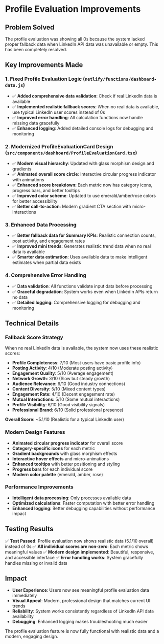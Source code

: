 # Profile Evaluation Improvements

## Problem Solved
The profile evaluation was showing all 0s because the system lacked proper fallback data when LinkedIn API data was unavailable or empty. This has been completely resolved.

## Key Improvements Made

### 1. Fixed Profile Evaluation Logic (`netlify/functions/dashboard-data.js`)
- ✅ **Added comprehensive data validation**: Check if real LinkedIn data is available
- ✅ **Implemented realistic fallback scores**: When no real data is available, use typical LinkedIn user scores instead of 0s
- ✅ **Improved error handling**: All calculation functions now handle missing data gracefully
- ✅ **Enhanced logging**: Added detailed console logs for debugging and monitoring

### 2. Modernized ProfileEvaluationCard Design (`src/components/dashboard/ProfileEvaluationCard.tsx`)
- ✅ **Modern visual hierarchy**: Updated with glass morphism design and gradients
- ✅ **Animated overall score circle**: Interactive circular progress indicator with animations
- ✅ **Enhanced score breakdown**: Each metric now has category icons, progress bars, and better tooltips
- ✅ **Improved color scheme**: Updated to use emerald/amber/rose colors for better accessibility
- ✅ **Better call-to-action**: Modern gradient CTA section with micro-interactions

### 3. Enhanced Data Processing
- ✅ **Better fallback data for Summary KPIs**: Realistic connection counts, post activity, and engagement rates
- ✅ **Improved mini trends**: Generates realistic trend data when no real data is available
- ✅ **Smarter data estimation**: Uses available data to make intelligent estimates when partial data exists

### 4. Comprehensive Error Handling
- ✅ **Data validation**: All functions validate input data before processing
- ✅ **Graceful degradation**: System works even when LinkedIn APIs return no data
- ✅ **Detailed logging**: Comprehensive logging for debugging and monitoring

## Technical Details

### Fallback Score Strategy
When no real LinkedIn data is available, the system now uses these realistic scores:
- **Profile Completeness**: 7/10 (Most users have basic profile info)
- **Posting Activity**: 4/10 (Moderate posting activity)
- **Engagement Quality**: 5/10 (Average engagement)
- **Network Growth**: 3/10 (Slow but steady growth)
- **Audience Relevance**: 6/10 (Good industry connections)
- **Content Diversity**: 5/10 (Mixed content types)
- **Engagement Rate**: 4/10 (Decent engagement rate)
- **Mutual Interactions**: 5/10 (Some mutual interactions)
- **Profile Visibility**: 6/10 (Good visibility signals)
- **Professional Brand**: 6/10 (Solid professional presence)

**Overall Score**: ~5.1/10 (Realistic for a typical LinkedIn user)

### Modern Design Features
- **Animated circular progress indicator** for overall score
- **Category-specific icons** for each metric
- **Gradient backgrounds** with glass morphism effects
- **Interactive hover effects** and micro-animations
- **Enhanced tooltips** with better positioning and styling
- **Progress bars** for each individual score
- **Modern color palette** (emerald, amber, rose)

### Performance Improvements
- **Intelligent data processing**: Only processes available data
- **Optimized calculations**: Faster computation with better error handling
- **Enhanced logging**: Better debugging capabilities without performance impact

## Testing Results
✅ **Test Passed**: Profile evaluation now shows realistic data (5.1/10 overall) instead of 0s
✅ **All individual scores are non-zero**: Each metric shows meaningful values
✅ **Modern design implemented**: Beautiful, responsive, and accessible interface
✅ **Error handling works**: System gracefully handles missing or invalid data

## Impact
- **User Experience**: Users now see meaningful profile evaluation data immediately
- **Visual Appeal**: Modern, professional design that matches current UI trends
- **Reliability**: System works consistently regardless of LinkedIn API data availability
- **Debugging**: Enhanced logging makes troubleshooting much easier

The profile evaluation feature is now fully functional with realistic data and a modern, engaging design.